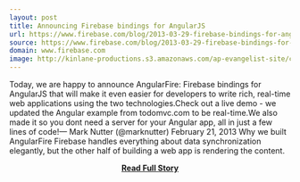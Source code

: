 ```yaml
---
layout: post
title: Announcing Firebase bindings for AngularJS
url: https://www.firebase.com/blog/2013-03-29-firebase-bindings-for-angular.html
source: https://www.firebase.com/blog/2013-03-29-firebase-bindings-for-angular.html
domain: www.firebase.com
image: http://kinlane-productions.s3.amazonaws.com/ap-evangelist-site/curated/screenshots/7215_www_firebase_com.png
---
```


<p>Today, we are happy to announce AngularFire: Firebase bindings for AngularJS that will make it even easier for developers to write rich, real-time web applications using the two technologies.Check out a live demo - we updated the Angular example from todomvc.com to be real-time.We also made it so you dont need a server for your Angular app, all in just a few lines of code!— Mark Nutter (@marknutter) February 21, 2013 Why we built AngularFire Firebase handles everything about data synchronization elegantly, but the other half of building a web app is rendering the content.</p>
<center><p><a href="https://www.firebase.com/blog/2013-03-29-firebase-bindings-for-angular.html" style='padding:25px; font-sze:18px; font-weight: bold;'>Read Full Story</a></p></center>
